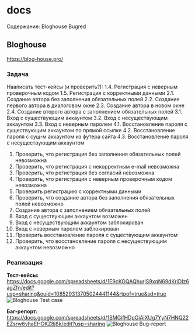 # docs
Содержание:
Bloghouse
Bugred

## Bloghouse
https://blog-house.pro/
### Задача
Нааписать тест-кейсы (и проверить?):
1.4. Регистрация с неверным проверочным кодом
1.5. Регистрация с корректными данными
2.1. Создание автора без заполнения обязательных полей
2.2. Создание первого автора в диалоговом окне
2.3. Создание автора в новом окне
2.4. Создание второго автора с заполнением обязательных полей
3.1. Вход с существующим аккаунтом
3.2. Вход с несуществующим аккаунтом
3.3. Вход с неверным паролем
4.1. Восстановление пароля с существующим аккаунтом по прямой ссылке
4.2. Восстановление пароля с сущ-м аккаунтом из футера сайта
4.3. Восстановление пароля с несуществующим аккаунтом

1. Проверить, что регистрация без заполнения обязательных полей невозможна
2. Проверить, что регистрация с некорректным e-mail невозможна
3. Проверить, что регистрация без согласий невозможна
4. Проверить, что регистрация с неверным проверочным кодом невозможна
5. Проверить регистрацию с корректными данными
6. Проверить, что создание автора без заполнения обязательных полей невозможно
7. Создание автора с заполнением обязательных полей
8. Вход с существующим аккаунтом возможен
9. Вход с несуществующим аккаунтом заблокирован
10. Вход с неверным паролем заблокирован
11. Проверить восстановление пароля с существующим аккаунтом
12. Проверить, что восстановление пароля с несуществующим аккаунтом невозможно

### Реализация

**Тест-кейсы:**
https://docs.google.com/spreadsheets/d/1E9cKGQAQhurjS9xqN69dKriDIz6agZfn/edit?usp=sharing&ouid=108529313705024441144&rtpof=true&sd=true
![Bloghouse  Test case](https://user-images.githubusercontent.com/89230342/178154064-d4dcb472-7041-4e5a-9b2d-9a88d3cb0e12.png)

**Баг-репорт:**
https://docs.google.com/spreadsheets/d/1SMGifHDpGiAiXUg7YyN7HNQ22EZsrw6vhaEHGKZ8j8k/edit?usp=sharing
![Bloghouse  Bug-report](https://user-images.githubusercontent.com/89230342/178154068-37c686e3-11eb-4ba7-8c26-da9b9d9dc3db.png)
